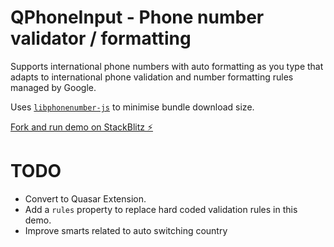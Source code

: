 # QPhoneInput - Phone number validator / formatting

Supports international phone numbers with auto formatting as you type that adapts to international phone validation and number formatting rules managed by Google. 

Uses [`libphonenumber-js`](https://catamphetamine.gitlab.io/libphonenumber-js/) to minimise bundle download size.  

[Fork and run demo on StackBlitz ⚡️](https://stackblitz.com/fork/github/tohagan/quasar-q-phone-input)

# TODO
- Convert to Quasar Extension. 
- Add a `rules` property to replace hard coded validation rules in this demo.
- Improve smarts related to auto switching country 
